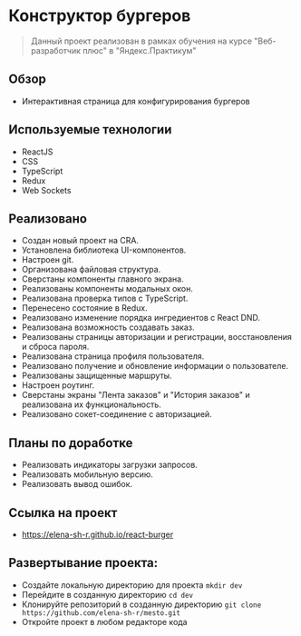# Конструктор бургеров
>Данный проект реализован в рамках обучения на курсе "Веб-разработчик плюс" в "Яндекс.Практикум"

## Обзор
* Интерактивная страница для конфигурирования бургеров

## Используемые технологии
* ReactJS
* CSS
* TypeScript
* Redux
* Web Sockets

## Реализовано
* Создан новый проект на CRA.
* Установлена библиотека UI-компонентов.
* Настроен git.
* Организована файловая структура.
* Сверстаны компоненты главного экрана.
* Реализованы компоненты модальных окон.
* Реализована проверка типов с TypeScript.
* Перенесено состояние в Redux.
* Реализовано изменение порядка ингредиентов с React DND.
* Реализована возможность создавать заказ.
* Реализованы страницы авторизации и регистрации, восстановления и сброса пароля.
* Реализована страница профиля пользователя.
* Реализовано получение и обновление информации о пользователе.
* Реализованы защищенные маршруты.
* Настроен роутинг.
* Сверстаны экраны "Лента заказов" и "История заказов" и реализована их функциональность.
* Реализовано сокет-соединение с авторизацией.

## Планы по доработке
* Реализовать индикаторы загрузки запросов.
* Реализовать мобильную версию.
* Реализовать вывод ошибок.

## Ссылка на проект
* https://elena-sh-r.github.io/react-burger

## Развертывание проекта:
* Создайте локальную директорию для проекта
`mkdir dev`
* Перейдите в созданную директорию
`cd dev`
* Клонируйте репозиторий в созданную директорию
`git clone https://github.com/elena-sh-r/mesto.git`
* Откройте проект в любом редакторе кода
